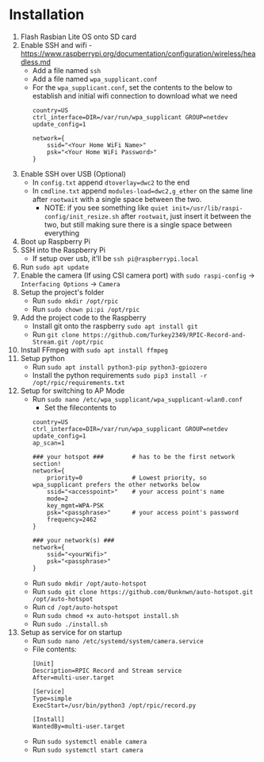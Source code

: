 # Installation
1. Flash Rasbian Lite OS onto SD card
2. Enable SSH and wifi - https://www.raspberrypi.org/documentation/configuration/wireless/headless.md
    - Add a file named `ssh`
    - Add a file named `wpa_supplicant.conf`
    - For the `wpa_supplicant.conf`, set the contents to the below to establish and initial wifi connection to download what we need
        ```
        country=US
        ctrl_interface=DIR=/var/run/wpa_supplicant GROUP=netdev
        update_config=1

        network={
            ssid="<Your Home WiFi Name>"
            psk="<Your Home WiFi Password>"
        }
        ```
3. Enable SSH over USB (Optional)
    - In `config.txt` append `dtoverlay=dwc2` to the end
    - In `cmdline.txt` append `modules-load=dwc2,g_ether` on the same line after `rootwait` with a single space between the two.
        - NOTE: if you see something like `quiet init=/usr/lib/raspi-config/init_resize.sh` after `rootwait`, just insert it between the two, but still making sure there is a single space between everything
4. Boot up Raspberry Pi
5. SSH into the Raspberry Pi
    - If setup over usb, it'll be `ssh pi@raspberrypi.local`
6. Run `sudo apt update`
7. Enable the camera (If using CSI camera port) with `sudo raspi-config` -> `Interfacing Options` -> `Camera`
7. Setup the project's folder
    - Run `sudo mkdir /opt/rpic`
    - Run `sudo chown pi:pi /opt/rpic`
8. Add the project code to the Raspberry
    - Install git onto the raspberry `sudo apt install git`
    - Run `git clone https://github.com/Turkey2349/RPIC-Record-and-Stream.git /opt/rpic`
9. Install FFmpeg with `sudo apt install ffmpeg`
10. Setup python
    - Run `sudo apt install python3-pip python3-gpiozero`
    - Install the python requirements `sudo pip3 install -r /opt/rpic/requirements.txt`
11. Setup for switching to AP Mode
    - Run `sudo nano /etc/wpa_supplicant/wpa_supplicant-wlan0.conf`
        - Set the filecontents to
        ```
        country=US                          
        ctrl_interface=DIR=/var/run/wpa_supplicant GROUP=netdev                           
        update_config=1                     
        ap_scan=1

        ### your hotspot ###        # has to be the first network section!
        network={
            priority=0              # Lowest priority, so wpa_supplicant prefers the other networks below 
            ssid="<accesspoint>"    # your access point's name 
            mode=2 
            key_mgmt=WPA-PSK 
            psk="<passphrase>"      # your access point's password 
            frequency=2462
        }

        ### your network(s) ###    
        network={
            ssid="<yourWifi>"
            psk="<passphrase>"
        } 
        ```
    - Run `sudo mkdir /opt/auto-hotspot`
    - Run `sudo git clone https://github.com/0unknwn/auto-hotspot.git /opt/auto-hotspot`
    - Run `cd /opt/auto-hotspot`
    - Run `sudo chmod +x auto-hotspot install.sh`
    - Run `sudo ./install.sh`
12. Setup as service for on startup
    - Run `sudo nano /etc/systemd/system/camera.service`
    - File contents:
        ```
        [Unit]
        Description=RPIC Record and Stream service
        After=multi-user.target

        [Service]
        Type=simple
        ExecStart=/usr/bin/python3 /opt/rpic/record.py

        [Install]
        WantedBy=multi-user.target
        ```
    - Run `sudo systemctl enable camera`
    - Run `sudo systemctl start camera`

